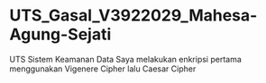 # UTS_Gasal_V3922029_Mahesa-Agung-Sejati
UTS Sistem Keamanan Data
Saya melakukan enkripsi pertama menggunakan Vigenere Cipher lalu Caesar Cipher
